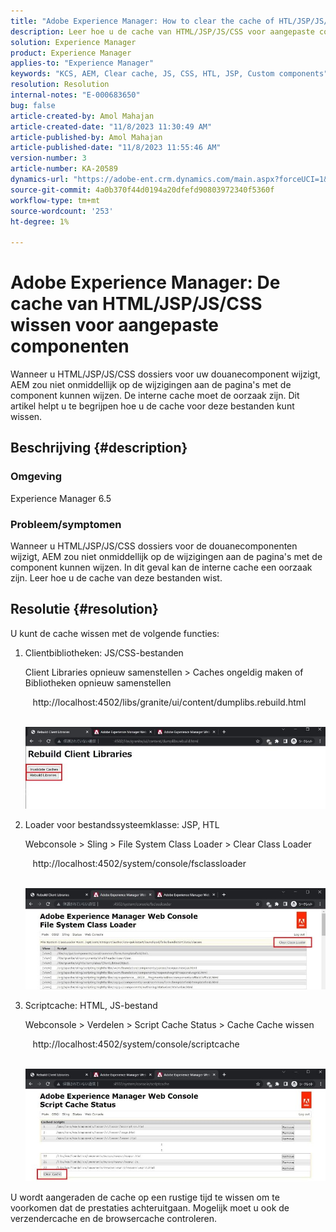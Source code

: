 ```yaml
---
title: "Adobe Experience Manager: How to clear the cache of HTL/JSP/JS/CSS for custom components"
description: Leer hoe u de cache van HTML/JSP/JS/CSS voor aangepaste componenten in Adobe Experience Manager wist.
solution: Experience Manager
product: Experience Manager
applies-to: "Experience Manager"
keywords: "KCS, AEM, Clear cache, JS, CSS, HTL, JSP, Custom components"
resolution: Resolution
internal-notes: "E-000683650"
bug: false
article-created-by: Amol Mahajan
article-created-date: "11/8/2023 11:30:49 AM"
article-published-by: Amol Mahajan
article-published-date: "11/8/2023 11:55:46 AM"
version-number: 3
article-number: KA-20589
dynamics-url: "https://adobe-ent.crm.dynamics.com/main.aspx?forceUCI=1&pagetype=entityrecord&etn=knowledgearticle&id=71ba7040-2a7e-ee11-8179-6045bd006b3d"
source-git-commit: 4a0b370f44d0194a20dfefd90803972340f5360f
workflow-type: tm+mt
source-wordcount: '253'
ht-degree: 1%

---
```


# Adobe Experience Manager: De cache van HTML/JSP/JS/CSS wissen voor aangepaste componenten


Wanneer u HTML/JSP/JS/CSS dossiers voor uw douanecomponent wijzigt, AEM zou niet onmiddellijk op de wijzigingen aan de pagina&#39;s met de component kunnen wijzen. De interne cache moet de oorzaak zijn. Dit artikel helpt u te begrijpen hoe u de cache voor deze bestanden kunt wissen.

## Beschrijving {#description}


### <b>Omgeving</b>

Experience Manager 6.5



### Probleem/symptomen

Wanneer u HTML/JSP/JS/CSS dossiers voor de douanecomponenten wijzigt, AEM zou niet onmiddellijk op de wijzigingen aan de pagina&#39;s met de component kunnen wijzen. In dit geval kan de interne cache een oorzaak zijn.
Leer hoe u de cache van deze bestanden wist.


## Resolutie {#resolution}


U kunt de cache wissen met de volgende functies:



1. Clientbibliotheken: JS/CSS-bestanden

   Client Libraries opnieuw samenstellen > Caches ongeldig maken of Bibliotheken opnieuw samenstellen

      http://localhost:4502/libs/granite/ui/content/dumplibs.rebuild.html 

        ![](assets/ed2f2e85-af35-ed11-9db1-0022480869de.png)
2. Loader voor bestandssysteemklasse: JSP, HTL

   Webconsole > Sling > File System Class Loader > Clear Class Loader

      http://localhost:4502/system/console/fsclassloader

        ![](assets/2438888b-af35-ed11-9db1-0022480869de.png)
3. Scriptcache: HTML, JS-bestand

   Webconsole > Verdelen > Script Cache Status > Cache Cache wissen

      http://localhost:4502/system/console/scriptcache

        ![](assets/c97ddd91-af35-ed11-9db1-0022480869de.png)


U wordt aangeraden de cache op een rustige tijd te wissen om te voorkomen dat de prestaties achteruitgaan.
Mogelijk moet u ook de verzendercache en de browsercache controleren.
